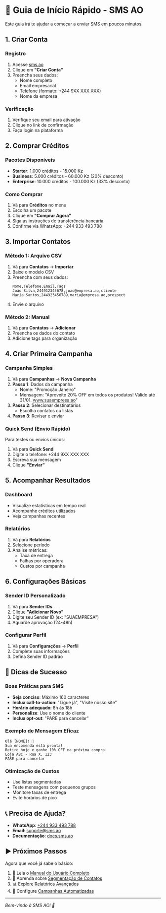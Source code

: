 # 🚀 Guia de Início Rápido - SMS AO

Este guia irá te ajudar a começar a enviar SMS em poucos minutos.

## 1. Criar Conta

### Registro
1. Acesse [sms.ao](https://sms.ao)
2. Clique em **"Criar Conta"**
3. Preencha seus dados:
   - Nome completo
   - Email empresarial
   - Telefone (formato: +244 9XX XXX XXX)
   - Nome da empresa

### Verificação
1. Verifique seu email para ativação
2. Clique no link de confirmação
3. Faça login na plataforma

## 2. Comprar Créditos

### Pacotes Disponíveis
- **Starter**: 1.000 créditos - 15.000 Kz
- **Business**: 5.000 créditos - 60.000 Kz (20% desconto)
- **Enterprise**: 10.000 créditos - 100.000 Kz (33% desconto)

### Como Comprar
1. Vá para **Créditos** no menu
2. Escolha um pacote
3. Clique em **"Comprar Agora"**
4. Siga as instruções de transferência bancária
5. Confirme via WhatsApp: +244 933 493 788

## 3. Importar Contatos

### Método 1: Arquivo CSV
1. Vá para **Contatos** → **Importar**
2. Baixe o modelo CSV
3. Preencha com seus dados:
   ```
   Nome,Telefone,Email,Tags
   João Silva,244912345678,joao@empresa.ao,cliente
   Maria Santos,244923456789,maria@empresa.ao,prospect
   ```
4. Envie o arquivo

### Método 2: Manual
1. Vá para **Contatos** → **Adicionar**
2. Preencha os dados do contato
3. Adicione tags para organização

## 4. Criar Primeira Campanha

### Campanha Simples
1. Vá para **Campanhas** → **Nova Campanha**
2. **Passo 1**: Dados da campanha
   - Nome: "Promoção Janeiro"
   - Mensagem: "Aproveite 20% OFF em todos os produtos! Válido até 31/01. www.suaempresa.ao"
3. **Passo 2**: Selecionar destinatários
   - Escolha contatos ou listas
4. **Passo 3**: Revisar e enviar

### Quick Send (Envio Rápido)
Para testes ou envios únicos:
1. Vá para **Quick Send**
2. Digite o telefone: +244 9XX XXX XXX
3. Escreva sua mensagem
4. Clique **"Enviar"**

## 5. Acompanhar Resultados

### Dashboard
- Visualize estatísticas em tempo real
- Acompanhe créditos utilizados
- Veja campanhas recentes

### Relatórios
1. Vá para **Relatórios**
2. Selecione período
3. Analise métricas:
   - Taxa de entrega
   - Falhas por operadora
   - Custos por campanha

## 6. Configurações Básicas

### Sender ID Personalizado
1. Vá para **Sender IDs**
2. Clique **"Adicionar Novo"**
3. Digite seu Sender ID (ex: "SUAEMPRESA")
4. Aguarde aprovação (24-48h)

### Configurar Perfil
1. Vá para **Configurações** → **Perfil**
2. Complete suas informações
3. Defina Sender ID padrão

## 🎯 Dicas de Sucesso

### Boas Práticas para SMS
- **Seja conciso**: Máximo 160 caracteres
- **Inclua call-to-action**: "Ligue já", "Visite nosso site"
- **Horário adequado**: 8h às 18h
- **Personalize**: Use o nome do cliente
- **Inclua opt-out**: "PARE para cancelar"

### Exemplo de Mensagem Eficaz
```
Olá [NOME]! 🎉
Sua encomenda está pronta!
Retire hoje e ganhe 10% OFF na próxima compra.
Loja ABC - Rua X, 123
PARE para cancelar
```

### Otimização de Custos
- Use listas segmentadas
- Teste mensagens com pequenos grupos
- Monitore taxas de entrega
- Evite horários de pico

## 📞 Precisa de Ajuda?

- **WhatsApp**: [+244 933 493 788](https://wa.me/244933493788)
- **Email**: suporte@sms.ao
- **Documentação**: [docs.sms.ao](./README.md)

## ▶️ Próximos Passos

Agora que você já sabe o básico:

1. 📖 Leia o [Manual do Usuário Completo](./manual-usuario.md)
2. 🎯 Aprenda sobre [Segmentação de Contatos](./gestao-contatos.md)
3. 📊 Explore [Relatórios Avançados](./relatorios-analytics.md)
4. 🚀 Configure [Campanhas Automatizadas](./campanhas-sms.md)

---

*Bem-vindo à SMS AO! 🚀*